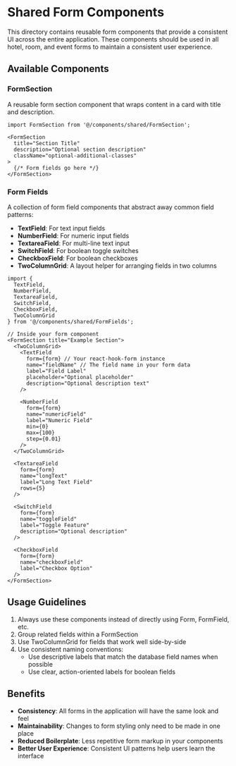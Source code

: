 # Shared Form Components

This directory contains reusable form components that provide a consistent UI across the entire application. These components should be used in all hotel, room, and event forms to maintain a consistent user experience.

## Available Components

### FormSection

A reusable form section component that wraps content in a card with title and description.

```tsx
import FormSection from '@/components/shared/FormSection';

<FormSection 
  title="Section Title" 
  description="Optional section description"
  className="optional-additional-classes"
>
  {/* Form fields go here */}
</FormSection>
```

### Form Fields

A collection of form field components that abstract away common field patterns:

- **TextField**: For text input fields
- **NumberField**: For numeric input fields
- **TextareaField**: For multi-line text input
- **SwitchField**: For boolean toggle switches
- **CheckboxField**: For boolean checkboxes
- **TwoColumnGrid**: A layout helper for arranging fields in two columns

```tsx
import { 
  TextField, 
  NumberField,
  TextareaField,
  SwitchField,
  CheckboxField,
  TwoColumnGrid
} from '@/components/shared/FormFields';

// Inside your form component
<FormSection title="Example Section">
  <TwoColumnGrid>
    <TextField 
      form={form} // Your react-hook-form instance
      name="fieldName" // The field name in your form data
      label="Field Label" 
      placeholder="Optional placeholder"
      description="Optional description text"
    />
    
    <NumberField 
      form={form} 
      name="numericField" 
      label="Numeric Field" 
      min={0}
      max={100}
      step={0.01}
    />
  </TwoColumnGrid>
  
  <TextareaField 
    form={form} 
    name="longText" 
    label="Long Text Field" 
    rows={5}
  />
  
  <SwitchField 
    form={form} 
    name="toggleField" 
    label="Toggle Feature" 
    description="Optional description"
  />
  
  <CheckboxField 
    form={form} 
    name="checkboxField" 
    label="Checkbox Option" 
  />
</FormSection>
```

## Usage Guidelines

1. Always use these components instead of directly using Form, FormField, etc.
2. Group related fields within a FormSection
3. Use TwoColumnGrid for fields that work well side-by-side
4. Use consistent naming conventions:
   - Use descriptive labels that match the database field names when possible
   - Use clear, action-oriented labels for boolean fields

## Benefits

- **Consistency**: All forms in the application will have the same look and feel
- **Maintainability**: Changes to form styling only need to be made in one place
- **Reduced Boilerplate**: Less repetitive form markup in your components
- **Better User Experience**: Consistent UI patterns help users learn the interface 